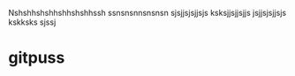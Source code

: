 Nshshhshshhshhshshhssh ssnsnsnnsnsnsn sjsjjsjsjjsjs
ksksjjsjjsjjs
jsjjsjsjjsjs
kskksks
sjssj
# gitpuss
